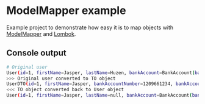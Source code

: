 # ModelMapper example

Example project to demonstrate how easy it is to map objects with [ModelMapper](http://modelmapper.org) and [Lombok](https://projectlombok.org).

## Console output 
```bash
# Original user
User(id=1, firstName=Jasper, lastName=Huzen, bankAccount=BankAccount(bank=Bank(name=Rabobank), accountNumber=1209661234, accountType=TYPE2))
>>> Original user converted to TO object
UserDTO(id=1, firstName=Jasper, bankAccountNumber=1209661234, bankAccountType=TYPE2, bankName=Rabobank, fullName=Jasper Huzen)
<<< TO object converted back to User object
User(id=1, firstName=Jasper, lastName=null, bankAccount=BankAccount(bank=null, accountNumber=1209661234, accountType=TYPE2))
```